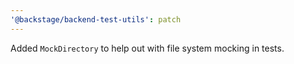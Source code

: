 ```yaml
---
'@backstage/backend-test-utils': patch
---
```


Added `MockDirectory` to help out with file system mocking in tests.
